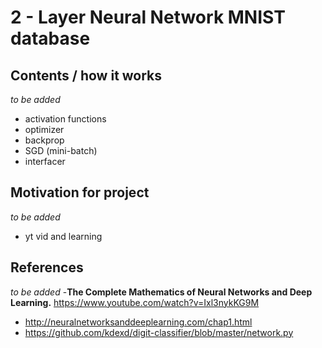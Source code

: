 #  2 - Layer Neural Network   MNIST database 

## Contents / how it works
_to be added_
- activation functions
- optimizer
- backprop
- SGD (mini-batch)
- interfacer


## Motivation for project
_to be added_
- yt vid and learning

  
## References
_to be added_
-**The Complete Mathematics of Neural Networks and Deep Learning.** https://www.youtube.com/watch?v=Ixl3nykKG9M 

- http://neuralnetworksanddeeplearning.com/chap1.html
- https://github.com/kdexd/digit-classifier/blob/master/network.py
